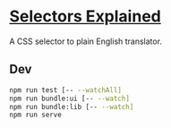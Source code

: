 # [Selectors Explained](https://hugogiraudel.github.io/selectors-explained/)

A CSS selector to plain English translator.

## Dev

```sh
npm run test [-- --watchAll]
npm run bundle:ui [-- --watch]
npm run bundle:lib [-- --watch]
npm run serve
```
